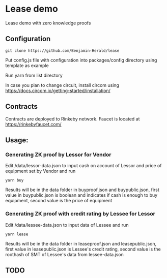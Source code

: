 # Lease demo
Lease demo with zero knowledge proofs

## Configuration

	git clone https://github.com/Benjamin-Herald/lease

Put config.js file with configuration into packages/config directory using template as example


Run yarn from list directory

In case you plan to change circuit, install circom using 
https://docs.circom.io/getting-started/installation/

## Contracts
Contracts are deployed to Rinkeby network. Faucet is located at https://rinkebyfaucet.com/


## Usage:

### Generating ZK proof by Lessor for Vendor
Edit /data/lessor-data.json to input cash on account of Lessor and 
price of equipment set by Vendor and run

	yarn buy

Results will be in the data folder in buyproof.json and buypublic.json, first value in buypublic.json 
is boolean and indicates if cash is enough to buy equipment, second value is the price of equipment

### Generating ZK proof with credit rating by Lessee for Lessor
Edit /data/lessee-data.json to input data of Lessee and run

	yarn lease

Results will be in the data folder in leaseproof.json and leasepublic.json, first value in leasepublic.json 
is Lessee's credit rating, second value is the roothash of SMT of Lessee's data from lessee-data.json




## TODO
